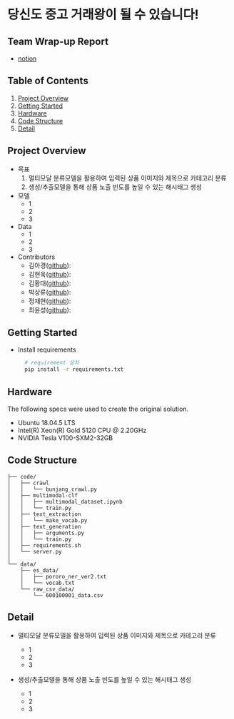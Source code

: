 # 당신도 중고 거래왕이 될 수 있습니다!

## Team Wrap-up Report
  * [notion]()

## Table of Contents
  1. [Project Overview](#Project-Overview)
  2. [Getting Started](#Getting-Started)
  3. [Hardware](#Hardware)
  4. [Code Structure](#Code-Structure)
  5. [Detail](#Detail)

## Project Overview
  * 목표
    1. 멀티모달 분류모델을 활용하여 입력된 상품 이미지와 제목으로 카테고리 분류
    2. 생성/추출모델을 통해 상품 노출 빈도를 높일 수 있는 해시태그 생성
  * 모델
    - 1
    - 2
    - 3
  * Data
    - 1
    - 2
    - 3
  * Contributors
    * 김아경([github](https://github.com/EP000)): 
    * 김현욱([github](https://github.com/powerwook)): 
    * 김황대([github](https://github.com/kimhwangdae)): 
    * 박상류([github](https://github.com/psrpsj)): 
    * 정재현([github](https://github.com/JHyunJung)): 
    * 최윤성([github](https://github.com/choi-yunsung)): 

## Getting Started
  * Install requirements
    ``` bash
      # requirement 설치
      pip install -r requirements.txt 
    ```
## Hardware
The following specs were used to create the original solution.
- Ubuntu 18.04.5 LTS
- Intel(R) Xeon(R) Gold 5120 CPU @ 2.20GHz
- NVIDIA Tesla V100-SXM2-32GB

## Code Structure
```text
├── code/                   
│   ├── crawl
│   │   └── bunjang_crawl.py
│   ├── multimodal-clf
│   │   ├── multimodal_dataset.ipynb
│   │   └── train.py
│   ├── text_extraction
│   │   └── make_vocab.py
│   ├── text_generation
│   │   ├── arguments.py
│   │   └── train.py                  
│   ├── requirements.sh
│   └── server.py
│
└── data/                     
    ├── es_data/                        
    │   ├── pororo_ner_ver2.txt
    │   └── vocab.txt
    └── raw_csv_data/
        └── 600100001_data.csv
```
## Detail
  * 멀티모달 분류모델을 활용하여 입력된 상품 이미지와 제목으로 카테고리 분류
    * 1
    * 2
    * 3
    
  * 생성/추출모델을 통해 상품 노출 빈도를 높일 수 있는 해시태그 생성
    * 1
    * 2
    * 3
